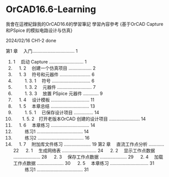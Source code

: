 # OrCAD16.6-Learning

我會在這裡紀錄我的OrCAD16.6的學習筆記
學習內容參考 {基于OrCAD Capture 和PSpice 的模拟电路设计与仿真}

2024/02/16 CH1-2 done

第1 章　 入门…………………………… 1
1. 1　 启动 Capture ……………………… 1
2. 　 1. 2　 创建一个仿真项目 ……………… 2
3. 　 1. 3　 符号和元器件 …………………… 6
4. 　 　 1. 3. 1　 符号 ………………………… 6
5. 　 　 1. 3. 2　 元器件 ……………………… 7
6. 　 　 1. 3. 3　 放置 PSpice 元器件 ………… 9
7. 　 1. 4　 设计模板 ………………………… 11
8. 　 1. 5　 本章总结 ………………………… 13
9. 　 　 1. 5. 1　 已保存设计项目 …………… 14
10. 　　1. 5. 2　打开老版本OrCAD 创建的设计项目 …………………… 14
11. 　 1. 6　 本章练习 ………………………… 14
12. 　 　 练习1 ……………………………… 14
13. 　 　 练习2 ……………………………… 16
14. 　 1. 7　 附加库文件练习 ………………… 19
第2 章　 直流工作点分析 ………… 22
　 2. 1　 生成网络表 ……………………… 24
　 2. 2　 显示工作点数据 ………………… 28
　 2. 3　 保存工作点数据 ………………… 29
　 2. 4　 加载工作点数据 ………………… 30
　 2. 5　 本章练习 ………………………… 31
　 　 练习1 ……………………………… 31
